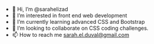 - 👋 Hi, I’m @sarahelizad
- 👀 I’m interested in front end web development
- 🌱 I’m currently learning advanced CSS and Bootstrap
- 💞️ I’m looking to collaborate on CSS coding challenges.
- 📫 How to reach me sarah.el.duval@gmail.com

<!---
sarahelizad/sarahelizad is a ✨ special ✨ repository because its `README.md` (this file) appears on your GitHub profile.
You can click the Preview link to take a look at your changes.
--->
